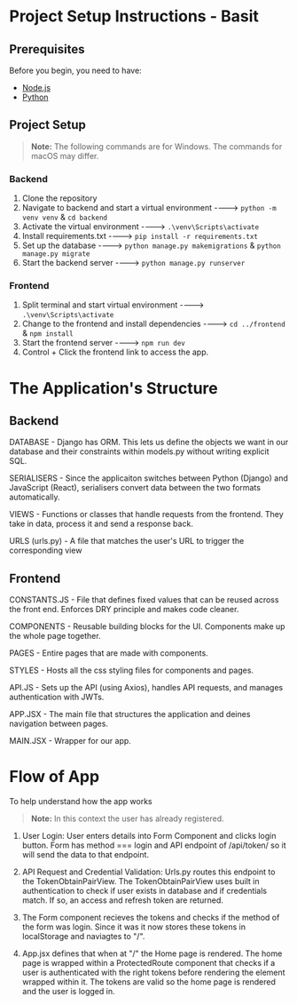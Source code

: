 # Project Setup Instructions - Basit


## Prerequisites

Before you begin, you need to have:
- [Node.js](https://nodejs.org/en/)
- [Python](https://www.python.org/downloads/)


## Project Setup

> **Note:** The following commands are for Windows. The commands for macOS may differ.

### Backend
1. Clone the repository
2. Navigate to backend and start a virtual environment ----> `python -m venv venv` & `cd backend`
3. Activate the virtual environment ----> `.\venv\Scripts\activate`
4. Install requirements.txt ----> `pip install -r requirements.txt`
5. Set up the database ----> `python manage.py makemigrations` & `python manage.py migrate`
6. Start the backend server ----> `python manage.py runserver`

### Frontend
1. Split terminal and start virtual environment ----> `.\venv\Scripts\activate`
2. Change to the frontend and install dependencies ----> `cd ../frontend` & `npm install`
3. Start the frontend server ----> `npm run dev`
4. Control + Click the frontend link to access the app.


# The Application's Structure 

## Backend

DATABASE - Django has ORM. This lets us define the objects we want in our database and their constraints within models.py without writing explicit SQL.

SERIALISERS - Since the applicaiton switches between Python (Django) and JavaScript (React), serialisers convert data between the two formats automatically.

VIEWS - Functions or classes that handle requests from the frontend. They take in data, process it and send a response back.

URLS (urls.py) - A file that matches the user's URL to trigger the corresponding view 


## Frontend

CONSTANTS.JS - File that defines fixed values that can be reused across the front end. Enforces DRY principle and makes code cleaner.

COMPONENTS - Reusable building blocks for the UI. Components make up the whole page together.

PAGES - Entire pages that are made with components.

STYLES - Hosts all the css styling files for components and pages.

API.JS - Sets up the API (using Axios), handles API requests, and manages authentication with JWTs.

APP.JSX - The main file that structures the application and deines navigation between pages.

MAIN.JSX - Wrapper for our app.






# Flow of App
To help understand how the app works
> **Note:** In this context the user has already registered.

1. User Login:
User enters details into Form Component and clicks login button. Form has method === login and API endpoint of /api/token/ so it will send the data to that endpoint.

2. API Request and Credential Validation:
Urls.py routes this endpoint to the TokenObtainPairView. The TokenObtainPairView uses built in authentication to check if user exists in database and if credentials match. If so, an access and refresh token are returned.

3. The Form component recieves the tokens and checks if the method of the form was login. Since it was it now stores these tokens in localStorage and naviagtes to "/".

4. App.jsx defines that when at "/" the Home page is rendered. The home page is wrapped within a ProtectedRoute component that checks if a user is authenticated with the right tokens before rendering the element wrapped within it. The tokens are valid so the home page is rendered and the user is logged in.

